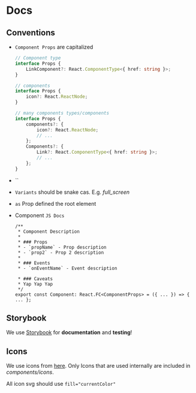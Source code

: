 # Docs

## Conventions

-   `Component Props` are capitalized

    ```ts
    // Component type
    interface Props {
        LinkComponent?: React.ComponentType<{ href: string }>;
    }

    // components
    interface Props {
        icon?: React.ReactNode;
    }

    // many components types/components
    interface Props {
        components?: {
            icon?: React.ReactNode;
            // ...
        };
        Components?: {
            Link?: React.ComponentType<{ href: string }>;
            // ...
        };
    }
    ```

-   ``
-   `Variants` should be snake cas. E.g. _full_screen_
-   `as` Prop defined the root element
-   Component `JS Docs`

    ```tsx
    /**
     * Component Description
     *
     * ### Props
     * - `propName` - Prop description
     * - `prop2` - Prop 2 description
     *
     * ### Events
     * - `onEventName` - Event description

     * ### Caveats
     * Yap Yap Yap
     */
    export const Component: React.FC<ComponentProps> = ({ ... }) => { ... };
    ```

## Storybook

We use [Storybook](https://storybook.js.org/docs) for **documentation** and **testing**!

## Icons

We use icons from [here](https://phosphoricons.com/?q=%22x%22&weight=%22bold%22). Only Icons that are used internally are included in _components/icons_.

All icon svg should use `fill="currentColor"`
